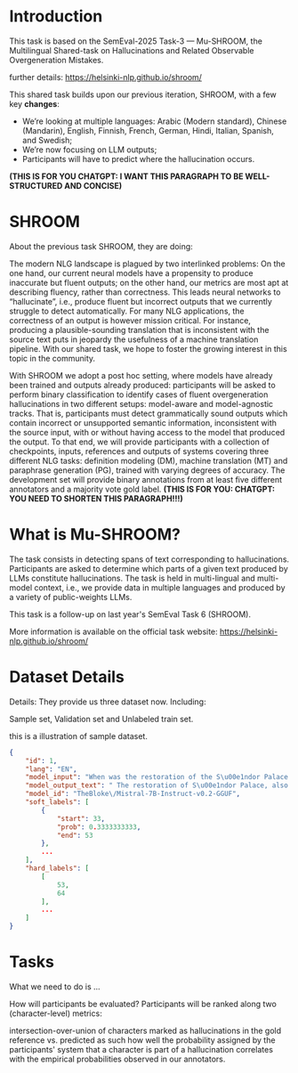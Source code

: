 # Introduction
This task is based on the SemEval-2025 Task-3 — Mu-SHROOM, the Multilingual Shared-task on Hallucinations and Related Observable Overgeneration Mistakes.

further details:
https://helsinki-nlp.github.io/shroom/

This shared task builds upon our previous iteration, SHROOM, with a few key **changes**:

- We’re looking at multiple languages: Arabic (Modern standard), Chinese (Mandarin), English, Finnish, French, German, Hindi, Italian, Spanish, and Swedish;
- We’re now focusing on LLM outputs;
- Participants will have to predict where the hallucination occurs.

**(THIS IS FOR YOU CHATGPT: I WANT THIS PARAGRAPH TO BE WELL-STRUCTURED AND CONCISE)**

# SHROOM
About the previous task SHROOM, they are doing:

The modern NLG landscape is plagued by two interlinked problems: On the one hand, our current neural models have a propensity to produce inaccurate but fluent outputs; on the other hand, our metrics are most apt at describing fluency, rather than correctness. This leads neural networks to “hallucinate”, i.e., produce fluent but incorrect outputs that we currently struggle to detect automatically. For many NLG applications, the correctness of an output is however mission critical. For instance, producing a plausible-sounding translation that is inconsistent with the source text puts in jeopardy the usefulness of a machine translation pipeline. With our shared task, we hope to foster the growing interest in this topic in the community.

With SHROOM we adopt a post hoc setting, where models have already been trained and outputs already produced: participants will be asked to perform binary classification to identify cases of fluent overgeneration hallucinations in two different setups: model-aware and model-agnostic tracks. That is, participants must detect grammatically sound outputs which contain incorrect or unsupported semantic information, inconsistent with the source input, with or without having access to the model that produced the output. To that end, we will provide participants with a collection of checkpoints, inputs, references and outputs of systems covering three different NLG tasks: definition modeling (DM), machine translation (MT) and paraphrase generation (PG), trained with varying degrees of accuracy. The development set will provide binary annotations from at least five different annotators and a majority vote gold label.
**(THIS IS FOR YOU: CHATGPT: YOU NEED TO SHORTEN THIS PARAGRAPH!!!)**
# What is Mu-SHROOM?
The task consists in detecting spans of text corresponding to hallucinations.
Participants are asked to determine which parts of a given text produced by LLMs constitute hallucinations.
The task is held in multi-lingual and multi-model context, i.e., we provide data in multiple languages and produced by a variety of public-weights LLMs.

This task is a follow-up on last year's SemEval Task 6 (SHROOM).

More information is available on the official task website:
https://helsinki-nlp.github.io/shroom/

# Dataset Details

Details: They provide us three dataset now. Including:

Sample set, Validation set and Unlabeled train set.

this is a illustration of sample dataset.
```json
{
    "id": 1,
    "lang": "EN",
    "model_input": "When was the restoration of the S\u00e1ndor Palace completed?",
    "model_output_text": " The restoration of S\u00e1ndor Palace, also known as the Buda Castle ...",
    "model_id": "TheBloke\/Mistral-7B-Instruct-v0.2-GGUF",
    "soft_labels": [
        {
            "start": 33,
            "prob": 0.3333333333,
            "end": 53
        },
        ...
    ],
    "hard_labels": [
        [
            53,
            64
        ],
        ...
    ]
}

```
# Tasks
What we need to do is ...

How will participants be evaluated?
Participants will be ranked along two (character-level) metrics:

intersection-over-union of characters marked as hallucinations in the gold reference vs. predicted as such
how well the probability assigned by the participants' system that a character is part of a hallucination correlates with the empirical probabilities observed in our annotators.